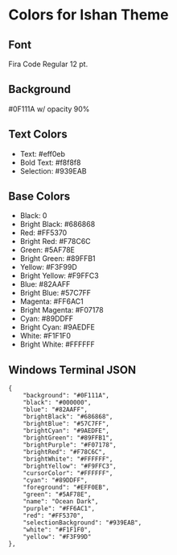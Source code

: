 # Colors for Ishan Theme

## Font
Fira Code Regular 12 pt.

## Background
#0F111A w/ opacity 90%

## Text Colors
- Text: #eff0eb
- Bold Text: #f8f8f8
- Selection: #939EAB

## Base Colors
- Black: 0
- Bright Black: #686868
- Red: #FF5370
- Bright Red: #F78C6C
- Green: #5AF78E
- Bright Green: #89FFB1
- Yellow: #F3F99D
- Bright Yellow: #F9FFC3
- Blue: #82AAFF
- Bright Blue: #57C7FF
- Magenta: #FF6AC1
- Bright Magenta: #F07178
- Cyan: #89DDFF
- Bright Cyan: #9AEDFE
- White: #F1F1F0
- Bright White: #FFFFFF

## Windows Terminal JSON
```
{
    "background": "#0F111A",
    "black": "#000000",
    "blue": "#82AAFF",
    "brightBlack": "#686868",
    "brightBlue": "#57C7FF",
    "brightCyan": "#9AEDFE",
    "brightGreen": "#89FFB1",
    "brightPurple": "#F07178",
    "brightRed": "#F78C6C",
    "brightWhite": "#FFFFFF",
    "brightYellow": "#F9FFC3",
    "cursorColor": "#FFFFFF",
    "cyan": "#89DDFF",
    "foreground": "#EFF0EB",
    "green": "#5AF78E",
    "name": "Ocean Dark",
    "purple": "#FF6AC1",
    "red": "#FF5370",
    "selectionBackground": "#939EAB",
    "white": "#F1F1F0",
    "yellow": "#F3F99D"
},
```
